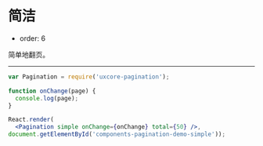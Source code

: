 # 简洁

- order: 6

简单地翻页。

---

````jsx
var Pagination = require('uxcore-pagination');

function onChange(page) {
  console.log(page);
}

React.render(
  <Pagination simple onChange={onChange} total={50} />,
document.getElementById('components-pagination-demo-simple'));
````

